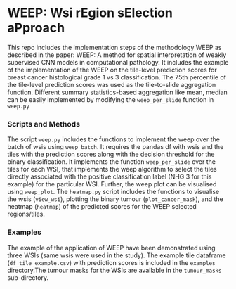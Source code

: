 # WEEP: Wsi rEgion sElection aPproach

This repo includes the implementation steps of the methodology WEEP as described in the paper: WEEP: A method for spatial interpretation of weakly supervised CNN models in computational pathology. 
It includes the example of the implementation of the WEEP on the tile-level prediction scores for breast cancer histological grade 1 vs 3 classification. The 75th percentile of the tile-level prediction scores was used as the tile-to-slide aggregation function. Different summary statistics-based aggregation like mean, median can be easily implemented by modifying the `weep_per_slide` function in `weep.py`

### Scripts and Methods

The script `weep.py` includes the functions to implement the weep over the batch of wsis using `weep_batch`. It requires the pandas df with wsis and the tiles with the prediction scores along with the decision threshold for the binary classification. It implements the function `weep_per_slide` over the tiles for each WSI, that implements the weep algorithm to select the tiles directly associated with the positive classification label (NHG 3 for this example) for the particular WSI. Further, the weep plot can be visualised using `weep_plot`. The `heatmap.py` script includes the functions to visualise the wsis (`view_wsi`), plotting the binary tumour (`plot_cancer_mask`), and the heatmap (`heatmap`) of the predicted scores for the WEEP selected regions/tiles.  

### Examples

The example of the application of WEEP have been demonstrated using three WSIs (same wsis were used in the study). The example tile dataframe (`df_tile_example.csv`) with prediction scores is included in the `examples` directory.The tumour masks for the WSIs are available in the `tumour_masks` sub-directory.




